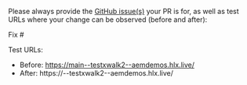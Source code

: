 Please always provide the [GitHub issue(s)](../issues) your PR is for, as well as test URLs where your change can be observed (before and after):

Fix #<gh-issue-id>

Test URLs:
- Before: https://main--testxwalk2--aemdemos.hlx.live/
- After: https://<branch>--testxwalk2--aemdemos.hlx.live/
